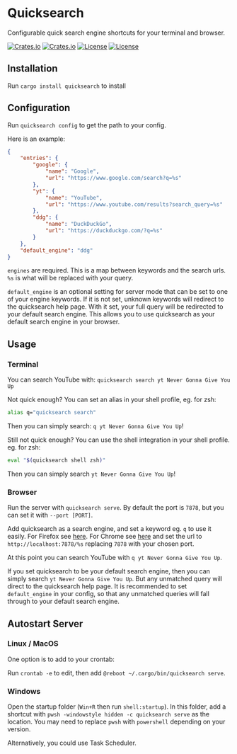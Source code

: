 # Quicksearch

Configurable quick search engine shortcuts for your terminal and browser.

[![Crates.io](https://img.shields.io/crates/v/quicksearch?style=flat-square)](https://crates.io/crates/quicksearch)
[![Crates.io](https://img.shields.io/crates/d/quicksearch?style=flat-square)](https://crates.io/crates/quicksearch)
[![License](https://img.shields.io/badge/license-Apache%202.0-blue?style=flat-square)](LICENSE-APACHE)
[![License](https://img.shields.io/badge/license-MIT-blue?style=flat-square)](LICENSE-MIT)

## Installation

Run `cargo install quicksearch` to install

## Configuration

Run `quicksearch config` to get the path to your config.

Here is an example:

```json
{
    "entries": {
        "google": {
            "name": "Google",
            "url": "https://www.google.com/search?q=%s"
        },
        "yt": {
            "name": "YouTube",
            "url": "https://www.youtube.com/results?search_query=%s"
        },
        "ddg": {
            "name": "DuckDuckGo",
            "url": "https://duckduckgo.com/?q=%s"
        }
    },
    "default_engine": "ddg"
}
```

`engines` are required. This is a map between keywords and the search urls. `%s` is what will be replaced with your query.

`default_engine` is an optional setting for server mode that can be set to one of your engine keywords. If it is not set, unknown keywords will redirect to the quicksearch help page. With it set, your full query will be redirected to your default search engine. This allows you to use quicksearch as your default search engine in your browser.

## Usage

### Terminal

You can search YouTube with: `quicksearch search yt Never Gonna Give You Up`

Not quick enough? You can set an alias in your shell profile, eg. for zsh:

```sh
alias q="quicksearch search"
```

Then you can simply search: `q yt Never Gonna Give You Up`!

Still not quick enough? You can use the shell integration in your shell profile. eg. for zsh:

```sh
eval "$(quicksearch shell zsh)"
```

Then you can simply search `yt Never Gonna Give You Up`!

### Browser

Run the server with `quicksearch serve`. By default the port is `7878`, but you can set it with `--port [PORT]`.

Add quicksearch as a search engine, and set a keyword eg. `q` to use it easily. For Firefox see [here](https://support.mozilla.org/en-US/kb/add-or-remove-search-engine-firefox). For Chrome see [here](https://support.google.com/chrome/answer/95426) and set the url to `http://localhost:7878/%s` replacing `7878` with your chosen port.

At this point you can search YouTube with `q yt Never Gonna Give You Up`.

If you set quicksearch to be your default search engine, then you can simply search `yt Never Gonna Give You Up`. But any unmatched query will direct to the quicksearch help page. It is recommended to set `default_engine` in your config, so that any unmatched queries will fall through to your default search engine.

## Autostart Server

### Linux / MacOS

One option is to add to your crontab:

Run `crontab -e` to edit, then add `@reboot ~/.cargo/bin/quicksearch serve`.

### Windows

Open the startup folder (`Win+R` then run `shell:startup`).
In this folder, add a shortcut with `pwsh -windowstyle hidden -c quicksearch serve` as the location. You may need to replace `pwsh` with `powershell` depending on your version.

Alternatively, you could use Task Scheduler.
